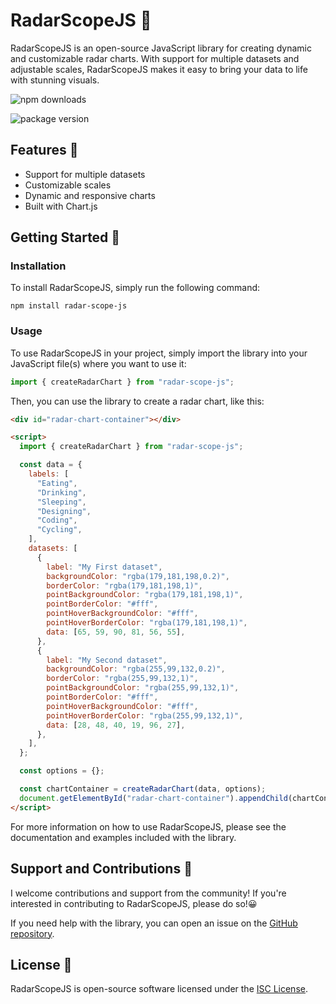 # RadarScopeJS 🔭

RadarScopeJS is an open-source JavaScript library for creating dynamic and customizable radar charts. With support for multiple datasets and adjustable scales, RadarScopeJS makes it easy to bring your data to life with stunning visuals.

![npm downloads](https://img.shields.io/npm/dw/radar-scope-js?style=flat-square)

![package version](https://img.shields.io/npm/v/radar-scope-js?style=flat-square)

## Features 🚀

- Support for multiple datasets
- Customizable scales
- Dynamic and responsive charts
- Built with Chart.js

## Getting Started 🚀

### Installation

To install RadarScopeJS, simply run the following command:

```
npm install radar-scope-js
```

### Usage

To use RadarScopeJS in your project, simply import the library into your JavaScript file(s) where you want to use it:

```javascript
import { createRadarChart } from "radar-scope-js";
```

Then, you can use the library to create a radar chart, like this:

```html
<div id="radar-chart-container"></div>

<script>
  import { createRadarChart } from "radar-scope-js";

  const data = {
    labels: [
      "Eating",
      "Drinking",
      "Sleeping",
      "Designing",
      "Coding",
      "Cycling",
    ],
    datasets: [
      {
        label: "My First dataset",
        backgroundColor: "rgba(179,181,198,0.2)",
        borderColor: "rgba(179,181,198,1)",
        pointBackgroundColor: "rgba(179,181,198,1)",
        pointBorderColor: "#fff",
        pointHoverBackgroundColor: "#fff",
        pointHoverBorderColor: "rgba(179,181,198,1)",
        data: [65, 59, 90, 81, 56, 55],
      },
      {
        label: "My Second dataset",
        backgroundColor: "rgba(255,99,132,0.2)",
        borderColor: "rgba(255,99,132,1)",
        pointBackgroundColor: "rgba(255,99,132,1)",
        pointBorderColor: "#fff",
        pointHoverBackgroundColor: "#fff",
        pointHoverBorderColor: "rgba(255,99,132,1)",
        data: [28, 48, 40, 19, 96, 27],
      },
    ],
  };

  const options = {};

  const chartContainer = createRadarChart(data, options);
  document.getElementById("radar-chart-container").appendChild(chartContainer);
</script>
```

For more information on how to use RadarScopeJS, please see the documentation and examples included with the library.

## Support and Contributions 💪

I welcome contributions and support from the community! If you're interested in contributing to RadarScopeJS, please do so!😀

If you need help with the library, you can open an issue on the [GitHub repository](https://github.com/bcostaaa01/radar-scope-js).

## License 📜

RadarScopeJS is open-source software licensed under the [ISC License](LICENSE).
